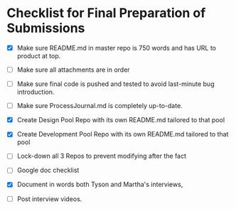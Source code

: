 # Checklist for Final Preparation of Submissions

* [X] Make sure README.md in master repo is 750 words and has URL to product at top.

* [ ] Make sure all attachments are in order
* [ ] Make sure final code is pushed and tested to avoid last-minute bug introduction.
* [ ] Make sure ProcessJournal.md is completely up-to-date.
* [X] Create Design Pool Repo with its own README.md tailored to that pool
* [X] Create Development Pool Repo with its own README.md tailored to that pool
* [ ] Lock-down all 3 Repos to prevent modifying after the fact
* [ ] Google doc checklist 
* [X] Document in words both Tyson and Martha's interviews, 
* [ ] Post interview videos.

